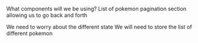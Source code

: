 What components will we be using?
List of pokemon
pagination section allowing us to go back and forth

We need to worry about the different state
We will need to store the list of different pokemon
